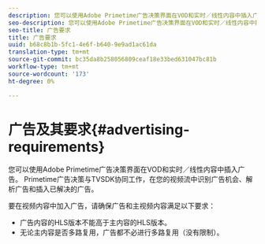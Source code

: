 ```yaml
---
description: 您可以使用Adobe Primetime广告决策界面在VOD和实时／线性内容中插入广告。 Primetime广告决策与TVSDK协同工作，在您的视频流中识别广告机会、解析广告和插入已解决的广告。
seo-description: 您可以使用Adobe Primetime广告决策界面在VOD和实时／线性内容中插入广告。 Primetime广告决策与TVSDK协同工作，在您的视频流中识别广告机会、解析广告和插入已解决的广告。
seo-title: 广告要求
title: 广告要求
uuid: b68c8b1b-5fc1-4e6f-b640-9e9ad1ac61da
translation-type: tm+mt
source-git-commit: bc35da8b258056809ceaf18e33bed631047bc81b
workflow-type: tm+mt
source-wordcount: '173'
ht-degree: 0%

---
```



# 广告及其要求{#advertising-requirements}

您可以使用Adobe Primetime广告决策界面在VOD和实时／线性内容中插入广告。 Primetime广告决策与TVSDK协同工作，在您的视频流中识别广告机会、解析广告和插入已解决的广告。

<!--<a id="section_282A8000A8BF4860A24F0D3F1A19BC9E"></a>-->

要在视频内容中加入广告，请确保广告和主视频内容满足以下要求：

* 广告内容的HLS版本不能高于主内容的HLS版本。
* 无论主内容是否多路复用，广告都不必进行多路复用（没有限制）。